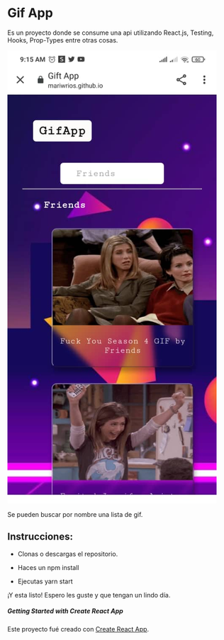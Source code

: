 # Gif App

Es un proyecto donde se consume una api utilizando React.js, Testing, Hooks, Prop-Types
entre otras cosas.

 <img src='./src/gifapp.jpeg'>

Se pueden buscar por nombre una lista de gif.

## Instrucciones:

- Clonas o descargas el repositorio.

- Haces un npm install

- Ejecutas yarn start

¡Y esta listo! Espero les guste y que tengan un lindo día.

##### Getting Started with Create React App

Este proyecto fué creado con [Create React App](https://github.com/facebook/create-react-app).
